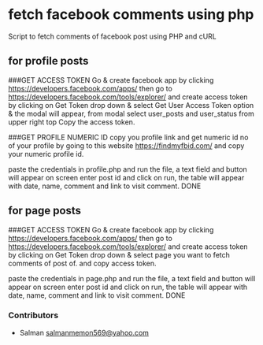 # fetch facebook comments using php
Script to fetch comments of facebook post using PHP and cURL


## for profile posts
###GET ACCESS TOKEN
Go & create facebook app by clicking https://developers.facebook.com/apps/
then go to https://developers.facebook.com/tools/explorer/ and create access token by clicking on Get Token drop down & select Get User Access Token option & the modal will appear, from modal select user_posts and user_status from upper right top
Copy the access token.

###GET PROFILE NUMERIC ID
copy you profile link and get numeric id no of your profile by going to this website https://findmyfbid.com/ and copy your numeric profile id.

paste the credentials in profile.php and run the file, a text field and button will appear on screen enter post id and click on run, the table will appear with date, name, comment and link to visit comment.
DONE


## for page posts
###GET ACCESS TOKEN
Go & create facebook app by clicking https://developers.facebook.com/apps/
then go to https://developers.facebook.com/tools/explorer/ and create access token by clicking on Get Token drop down & select page you want to fetch comments of post of. and copy access token.

paste the credentials in page.php and run the file, a text field and button will appear on screen enter post id and click on run, the table will appear with date, name, comment and link to visit comment.
DONE


### Contributors
  - Salman <salmanmemon569@yahoo.com>


